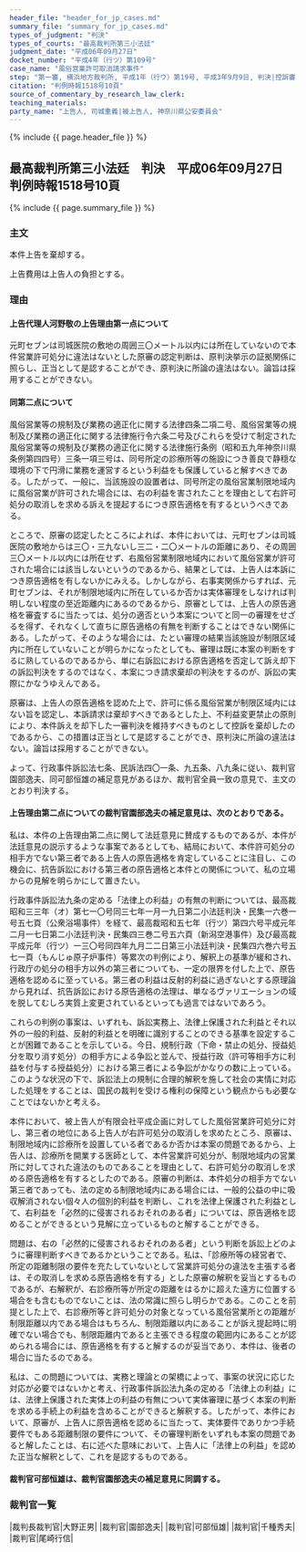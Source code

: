 ```yaml
---
header_file: "header_for_jp_cases.md"
summary_file: "summary_for_jp_cases.md"
types_of_judgment: "判決"
types_of_courts: "最高裁判所第三小法廷"
judgment_date: "平成06年09月27日"
docket_number: "平成4年（行ツ）第109号"
case_name: "風俗営業許可取消請求事件"
step: "第一審, 横浜地方裁判所, 平成1年（行ウ）第19号, 平成3年9月9日, 判決|控訴審, 東京高等裁判所, 平成3年（行コ）第105号平成4年3月18日, 判決"
citation: "判例時報1518号10頁"
source_of_commentary_by_research_law_clerk:
teaching_materials:
party_name: "上告人, 司城重義|被上告人, 神奈川県公安委員会"
---
```


{% include {{ page.header_file }}  %}

## 最高裁判所第三小法廷　判決　平成06年09月27日　判例時報1518号10頁

{% include {{ page.summary_file }}  %}






### 主文



本件上告を棄却する。

上告費用は上告人の負担とする。





### 理由



#### 上告代理人河野敬の上告理由第一点について

元町セブンは司城医院の敷地の周囲三〇メートル以内には所在していないので本件営業許可処分に違法はないとした原審の認定判断は、原判決挙示の証拠関係に照らし、正当として是認することができ、原判決に所論の違法はない。論旨は採用することができない。

#### 同第二点について

風俗営業等の規制及び業務の適正化に関する法律四条二項二号、風俗営業等の規制及び業務の適正化に関する法律施行令六条二号及びこれらを受けて制定された風俗営業等の規制及び業務の適正化に関する法律施行条例（昭和五九年神奈川県条例第四四号）三条一項三号は、同号所定の診療所等の施設につき善良で静穏な環境の下で円滑に業務を運営するという利益をも保護していると解すべきである。したがって、一般に、当該施設の設置者は、同号所定の風俗営業制限地域内に風俗営業が許可された場合には、右の利益を害されたことを理由として右許可処分の取消しを求める訴えを提起するにつき原告適格を有するというべきである。

ところで、原審の認定したところによれば、本件においては、元町セブンは司城医院の敷地からは三〇・三九ないし三二・二〇メートルの距離にあり、その周囲三〇メートル以内には所在せず、右風俗営業制限地域内において風俗営業が許可された場合には該当しないというのであるから、結果としては、上告人は本訴につき原告適格を有しないかにみえる。しかしながら、右事実関係からすれば、元町セブンは、それが制限地域内に所在しているか否かは実体審理をしなければ判明しない程度の至近距離内にあるのであるから、原審としては、上告人の原告適格を審査するに当たっては、処分の適否という本案についてと同一の審理をせざるを得ず、それなくして直ちに原告適格の有無を判断することはできない関係にある。したがって、そのような場合には、たとい審理の結果当該施設が制限区域内に所在していないことが明らかになったとしても、審理は既に本案の判断をするに熟しているのであるから、単に右訴訟における原告適格を否定して訴え却下の訴訟判決をするのではなく、本案につき請求棄却の判決をするのが、訴訟の実際にかなうゆえんである。

原審は、上告人の原告適格を認めた上で、許可に係る風俗営業が制限区域内にはない旨を認定し、本訴請求は棄却すべきであるとした上、不利益変更禁止の原則により、本件訴えを却下した一審判決を維持すべきものとして控訴を棄却したのであるから、この措置は正当として是認することができ、原判決に所論の違法はない。論旨は採用することができない。

よって、行政事件訴訟法七条、民訴法四〇一条、九五条、八九条に従い、裁判官園部逸夫、同可部恒雄の補足意見があるほか、裁判官全員一致の意見で、主文のとおり判決する。

#### 上告理由第二点についての裁判官園部逸夫の補足意見は、次のとおりである。

私は、本件の上告理由第二点に関して法廷意見に賛成するものであるが、本件が法廷意見の説示するような事案であるとしても、結局において、本件許可処分の相手方でない第三者である上告人の原告適格を肯定していることに注目し、この機会に、抗告訴訟における第三者の原告適格と本件との関係について、私の立場からの見解を明らかにして置きたい。

行政事件訴訟法九条の定める「法律上の利益」の有無の判断については、最高裁昭和三三年（オ）第七一〇号同三七年一月一九日第二小法廷判決・民集一六巻一号五七頁（公衆浴場事件）を経て、最高裁昭和五七年（行ツ）第四六号平成元年二月一七日第二小法廷判決・民集四三巻二号五六頁（新潟空港事件）及び最高裁平成元年（行ツ）一三〇号同四年九月二二日第三小法廷判決・民集四六巻六号五七一頁（もんじゅ原子炉事件）等累次の判例により、解釈上の基準が緩和され、行政庁の処分の相手方以外の第三者についても、一定の限界を付した上で、原告適格を認めるに至っている。第三者の利益は反射的利益に過ぎないとする原理論から見れば、抗告訴訟における原告適格の法理は、単なるヴァリエーションの域を脱してむしろ実質上変更されているといっても過言ではないであろう。

これらの判例の事案は、いずれも、訴訟実務上、法律上保護された利益とそれ以外の一般的利益、反射的利益とを明確に識別することのできる基準を設定することが困難であることを示している。今日、規制行政（下命・禁止の処分、授益処分を取り消す処分）の相手方による争訟と並んで、授益行政（許可等相手方に利益を付与する授益処分）における第三者による争訟がかなりの数に上っている。このような状況の下で、訴訟法上の規制に合理的解釈を施して社会の実情に対応した処理をすることは、国民の裁判を受ける権利の保障という観点からも必要なことではないかと考える。

本件において、被上告人が有限会社平成企画に対してした風俗営業許可処分に対し、第三者の地位にある上告人が右許可処分の取消しを求めたところ、原審は、制限地域内に診療所を設置している者であるか否かは本案の問題であるから、上告人は、診療所を開業する医師として、本件営業許可処分が、制限地域内の営業所に対してされた違法のものであることを理由として、右許可処分の取消しを求める原告適格を有するとしたのである。原審の判断は、本件処分の相手方でない第三者であっても、法の定める制限地域内にある場合には、一般的公益の中に吸収解消されない個々人の個別的利益を判断し、これを法律上保護された利益として、右利益を「必然的に侵害されるおそれのある者」については、原告適格を認めることができるという見解に立っているものと解することができる。

問題は、右の「必然的に侵害されるおそれのある者」という判断を訴訟上どのように審理判断すべきであるかということである。私は、「診療所等の経営者で、所定の距離制限の要件を充たしていないとして営業許可処分の違法を主張する者は、その取消しを求める原告適格を有する」とした原審の解釈を妥当とするものであるが、右解釈が、右診療所等が所定の距離をはるかに超えた遠方に位置する場合をも含むものでないことは、法の常識に照らし明らかである。このことを前提とした上で、右診療所等と許可処分の対象となっている風俗営業所との距離が制限距離以内である場合はもちろん、制限距離以内にあることが訴え提起時に明確でない場合でも、制限距離内であると主張できる程度の範囲内にあることが認められる場合には、原告適格を有すると解するのが妥当であり、本件は、後者の場合に当たるのである。

私は、この問題については、実務と理論との架橋によって、事案の状況に応じた対応が必要ではないかと考え、行政事件訴訟法九条の定める「法律上の利益」には、法律上保護された実体上の利益の有無について実体審理に基づく本案の判断を求める手続上の利益を含めることができると解釈する。したがって、本件において、原審が、上告人に原告適格を認めるに当たって、実体要件でありかつ手続要件でもある距離制限の要件について、その審理判断をいずれも本案の問題であると解したことは、右に述べた意味において、上告人に「法律上の利益」を認めた正当な解釈として、これを是認するものである。

#### 裁判官可部恒雄は、裁判官園部逸夫の補足意見に同調する。

### 裁判官一覧

|裁判長裁判官|大野正男|
|裁判官|園部逸夫|
|裁判官|可部恒雄|
|裁判官|千種秀夫|
|裁判官|尾崎行信|



